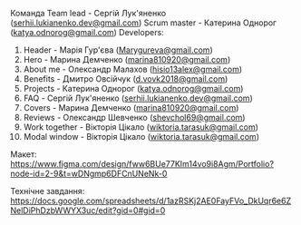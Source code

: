 Команда Team lead - Сергій Лук'яненко (serhii.lukianenko.dev@gmail.com) Scrum
master - Катерина Однорог (katya.odnorog@gmail.com) Developers:

1. Header - Марія Гур'єва (Marygureva@gmail.com)
2. Hero - Марина Демченко (marina810920@gmail.com)
3. About me - Олександр Малахов (hisio13alex@gmail.com)
4. Benefits - Дмитро Овсійчук (d.vovk2018@gmail.com)
5. Projects - Катерина Однорог (katya.odnorog@gmail.com)
6. FAQ - Сергій Лук'яненко (serhii.lukianenko.dev@gmail.com)
7. Covers - Марина Демченко (marina810920@gmail.com)
8. Reviews - Олександр Шевченко (shevchol69@gmail.com)
9. Work together - Вікторія Цікало (wiktoria.tarasuk@gmail.com)
10. Modal window - Вікторія Цікало (wiktoria.tarasuk@gmail.com)

Макет:
https://www.figma.com/design/fww6BUe77KIm14vo9i8Agm/Portfolio?node-id=2-9&t=wDNgmp6DFCnUNeNk-0

Технічне завдання:
https://docs.google.com/spreadsheets/d/1azRSKj2AE0FayFVo_DkUqr6e6ZNelDiPhDzbWWYX3uc/edit?gid=0#gid=0
